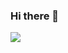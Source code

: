 ### Hi there 🎃

<img align="left" src="https://github-readme-stats.vercel.app/api?username=sinpo96&count_private=true&show_icons=true&theme=dracula&show_owner=true" />
